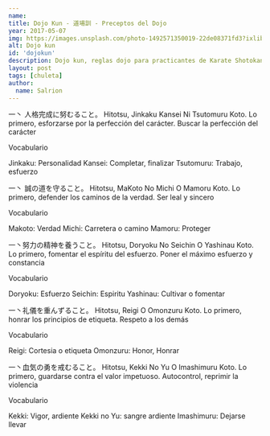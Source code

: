 ```yaml
---
name:
title: Dojo Kun - 道場訓 - Preceptos del Dojo
year: 2017-05-07
img: https://images.unsplash.com/photo-1492571350019-22de08371fd3?ixlib=rb-1.2.1&ixid=eyJhcHBfaWQiOjEyMDd9
alt: Dojo kun
id: 'dojokun'
description: Dojo kun, reglas dojo para practicantes de Karate Shotokan
layout: post
tags: [chuleta]
author:
  name: Salrion
---
```


一丶 人格完成に努むること。
Hitotsu, Jinkaku Kansei Ni Tsutomuru Koto.
Lo primero, esforzarse por la perfección del carácter.
Buscar la perfección del carácter

Vocabulario

Jinkaku: Personalidad
Kansei: Completar, finalizar
Tsutomuru: Trabajo, esfuerzo

一丶 誠の道を守ること。
Hitotsu, MaKoto No Michi O Mamoru Koto.
Lo primero, defender los caminos de la verdad.
Ser leal y sincero

Vocabulario

Makoto: Verdad
Michi: Carretera o camino
Mamoru: Proteger

一丶努力の精神を養うこと。
Hitotsu, Doryoku No Seichin O Yashinau Koto.
Lo primero, fomentar el espíritu del esfuerzo.
Poner el máximo esfuerzo y constancia

Vocabulario

Doryoku: Esfuerzo
Seichin: Espiritu
Yashinau: Cultivar o fomentar

一丶礼儀を重んずること。
Hitotsu, Reigi O Omonzuru Koto.
Lo primero, honrar los principios de etiqueta.
Respeto a los demás

Vocabulario

Reigi: Cortesia o etiqueta
Omonzuru: Honor, Honrar

一丶血気の勇を戒むること。
Hitotsu, Kekki No Yu O Imashimuru Koto.
Lo primero, guardarse contra el valor impetuoso.
Autocontrol, reprimir la violencia

Vocabulario

Kekki: Vigor, ardiente
Kekki no Yu: sangre ardiente
Imashimuru: Dejarse llevar
